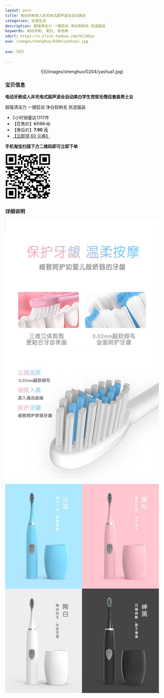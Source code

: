 ```yaml
---
layout: post
title: 电动牙刷成人非充电式超声波全自动美白
categories: 日常生活
description: 超强清洁力 一键启动 净白软刷毛 优选猫品
keywords: 电动牙刷, 美白, 软毛刷
xdurl: https://s.click.taobao.com/bl2dbpv
ava: /images/shenghuo/0204/yashua1.jpg

yue: 20万

---
```


<center>![](/images/shenghuo/0204/yashua1.jpg)</center>

### 宝贝信息
**电动牙刷成人非充电式超声波全自动美白学生党软毛情侣套装男士女**

超强清洁力 一键启动 净白软刷毛 优选猫品

* 2小时销量达1317件
* 【在售价】~~67.90 元~~
* 【券后价】**7.90 元**
* [【立即领 60 元券】](https://s.click.taobao.com/bl2dbpv)

**手机淘宝扫描下方二维码即可立即下单**

![](/images/shenghuo/0204/yashuaimg.png)

### 详细说明

![](/images/shenghuo/0204/yashua2.jpg)

![](/images/shenghuo/0204/yashua3.jpg)
